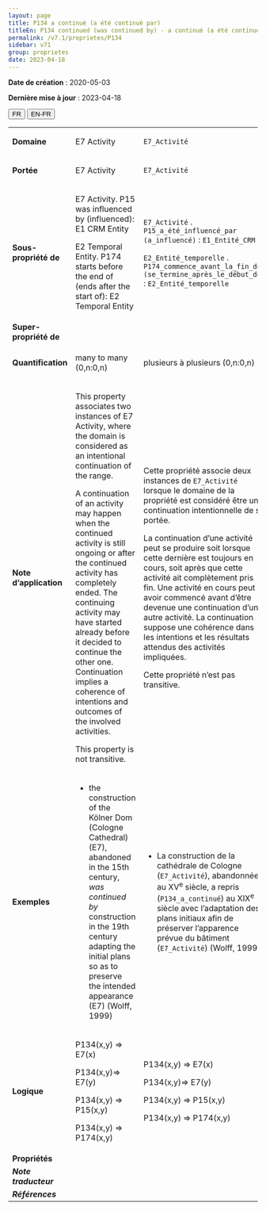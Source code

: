```yaml
---
layout: page
title: P134 a continué (a été continué par)
titleEn: P134 continued (was continued by) - a continué (a été continué par)
permalink: /v7.1/proprietes/P134
sidebar: v71
group: proprietes
date: 2023-04-18
---
```


**Date de création** : 2020-05-03

**Dernière mise à jour** : 2023-04-18

<div class="lang-buttons">
  <button id="fr" class="activate">FR</button>
  <button id="en-fr">EN-FR</button>
</div>

<table>
<tbody>
<tr>
<td><strong>Domaine</strong></td>
<td class="en">
<p>E7 Activity</p>
</td>
<td>
<p><code class="language-plaintext highlighter-rouge">E7_Activité</code> </p>
</td>
</tr>
<tr>
<td><strong>Portée</strong></td>
<td class="en">
<p>E7 Activity</p>
</td>
<td>
<p><code class="language-plaintext highlighter-rouge">E7_Activité</code> </p>
</td>
</tr>
<tr>
<td><strong>Sous-propriété de</strong></td>
<td class="en">
<p>E7 Activity. P15 was influenced by (influenced): E1 CRM Entity</p>
<p>E2 Temporal Entity. P174 starts before the end of (ends after the start of): E2 Temporal Entity</p>
</td>
<td>
<p><code class="language-plaintext highlighter-rouge">E7_Activité</code> . <code class="language-plaintext highlighter-rouge">P15_a_été_influencé_par (a_influencé)</code> : <code class="language-plaintext highlighter-rouge">E1_Entité_CRM</code> </p>
<p><code class="language-plaintext highlighter-rouge">E2_Entité_temporelle</code> . <code class="language-plaintext highlighter-rouge">P174_commence_avant_la_fin_de (se_termine_après_le_début_de)</code> : <code class="language-plaintext highlighter-rouge">E2_Entité_temporelle</code> </p>
</td>
</tr>
<tr>
<td><strong>Super-propriété de</strong></td>
<td class="en">
</td>
<td>
</td>
</tr>
<tr>
<td><strong>Quantification</strong></td>
<td class="en">
<p>many to many (0,n:0,n)</p>
</td>
<td>
<p>plusieurs à plusieurs (0,n:0,n)</p>
</td>
</tr>
<tr>
<td><strong>Note d’application</strong></td>
<td class="en">
<p>This property associates two instances of E7 Activity, where the domain is considered as an intentional continuation of the range. </p>
<p>A continuation of an activity may happen when the continued activity is still ongoing or after the continued activity has completely ended. The continuing activity may have started already before it decided to continue the other one. Continuation implies a coherence of intentions and outcomes of the involved activities.</p>
<p>This property is not transitive.</p>
</td>
<td>
<p>Cette propriété associe deux instances de <code class="language-plaintext highlighter-rouge">E7_Activité</code> lorsque le domaine de la propriété est considéré être une continuation intentionnelle de sa portée. </p>
<p>La continuation d’une activité peut se produire soit lorsque cette dernière est toujours en cours, soit après que cette activité ait complètement pris fin. Une activité en cours peut avoir commencé avant d’être devenue une continuation d’une autre activité. La continuation suppose une cohérence dans les intentions et les résultats attendus des activités impliquées. </p>
<p>Cette propriété n’est pas transitive. </p>
</td>
</tr>
<tr>
<td><strong>Exemples</strong></td>
<td class="en">
<ul>
<li><p>the construction of the Kölner Dom (Cologne Cathedral) (E7), abandoned in the 15th century, <em>was</em> <em>continued by </em>construction in the 19th century adapting the initial plans so as to preserve the intended appearance (E7) (Wolff, 1999)</p>
</li>
</ul>
</td>
<td>
<ul>
<li><p>La construction de la cathédrale de Cologne (<code class="language-plaintext highlighter-rouge">E7_Activité</code>), abandonnée au XV<sup>e</sup> siècle, a repris (<code class="language-plaintext highlighter-rouge">P134_a_continué</code>) au XIX<sup>e</sup> siècle avec l’adaptation des plans initiaux afin de préserver l’apparence prévue du bâtiment (<code class="language-plaintext highlighter-rouge">E7_Activité</code>) (Wolff, 1999)</p>
</li>
</ul>
</td>
</tr>
<tr>
<td><strong>Logique</strong></td>
<td class="en">
<p>P134(x,y) ⇒ E7(x)</p>
<p>P134(x,y)⇒ E7(y)</p>
<p>P134(x,y) ⇒ P15(x,y)</p>
<p>P134(x,y) ⇒ P174(x,y)</p>
</td>
<td>
<p>P134(x,y) ⇒ E7(x)</p>
<p>P134(x,y)⇒ E7(y)</p>
<p>P134(x,y) ⇒ P15(x,y)</p>
<p>P134(x,y) ⇒ P174(x,y)</p>
</td>
</tr>
<tr>
<td><strong>Propriétés</strong></td>
<td class="en">
</td>
<td>
</td>
</tr>
<tr>
<td><strong><em>Note traducteur</em></strong></td>
<td colspan="2">
</td>
</tr>
<tr>
<td><strong><em>Références</em></strong></td>
<td colspan="2">
<p><em></em></p>
</td>
</tr>
</tbody>
</table>

				